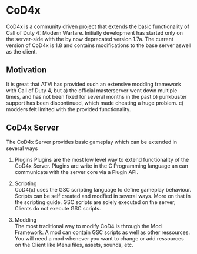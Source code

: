 # CoD4x

CoD4x is a community driven project that extends the basic functionality of Call of Duty 4: Modern Warfare. Initially development has started only on the server-side with the by now deprecated version 1.7a. The current version of CoD4x is 1.8 and contains modifications to the base server aswell as the client.

## Motivation

It is great that ATVI has provided such an extensive modding framework with Call of Duty 4, but a\) the official masterserver went down multiple times, and has not been fixed for several months in the past b\) punkbuster support has been discontinued, which made cheating a huge problem. c\) modders felt limited with the provided functionality.

## CoD4x Server

The CoD4x Server provides basic gameplay which can be extended in several ways

1. Plugins
   Plugins are the most low level way to extend functionality of the CoD4x Server. Plugins are write in the C Programming language an can communicate with the server core via a Plugin API. 

2. Scripting  
   CoD4\(x\) uses the GSC scripting language to define gameplay behaviour. Scripts can be self created and modfied in several ways. More on that in the scripting guide. GSC scripts are solely executed on the server, Clients do not execute GSC scripts.

3. Modding  
   The most traditional way to modify CoD4 is through the Mod Framework. A mod can contain GSC scripts as well as other ressources. You will need a mod whenever you want to change or add ressources on the Client like Menu files, assets, sounds, etc.




